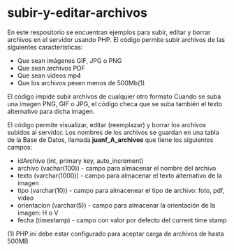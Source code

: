 # subir-y-editar-archivos
En este respositorio se encuentran ejemplos para subir, editar y borrar archivos en el servidor usando PHP.
El código permite subir archivos de las siguientes características:

* Que sean imágenes GIF, JPG o PNG
* Que sean archivos PDF
* Que sean videos mp4
* Que los archivos pesen menos de 500Mb(1)

 El código impide subir archivos de cualquier otro formato
 Cuando se suba una imagen PNG, GIF o JPG, el código checa que se suba también el texto alternativo para dicha imagen.
 
 El código permite visualizar, editar (reemplazar) y borrar los archivos subidos al servidor.
 Los nombres de los archivos se guardan en una tabla de la Base de Datos, llamada **juanf_A_archivos** que tiene los siguientes campos:

* idArchivo (int, primary key, auto_increment)
* archivo (vachar(100)) - campo para almacenar el nombre del archivo
* texto (varchar(1000)) - campo para almacenar el texto alternativo de la imagen
* tipo (varchar(10)) - campo para almacenear el tipo de archivo: foto, pdf, video
* orientacion (varchar(5)) - campo para almacenar la orientación de la imagen: H o V
* fecha (timestamp) - campo con valor por defecto del current time stamp</li>


 (1) PHP.ini debe estar configurado para aceptar carga de archivos de hasta 500MB
  
